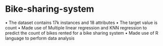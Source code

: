 # Bike-sharing-system
•	The dataset contains 17k instances and 18 attributes
•	The target value is count
•	Made use of Multiple linear regression and KNN regression to predict the count of bikes rented for a bike sharing system
•	Made use of R language to perform data analysis
